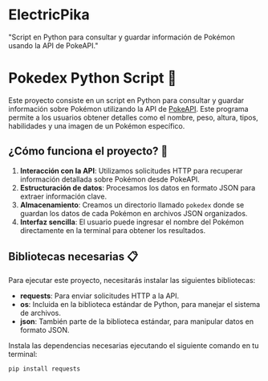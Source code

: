 # ElectricPika
"Script en Python para consultar y guardar información de Pokémon usando la API de PokeAPI."

# Pokedex Python Script 🐾

Este proyecto consiste en un script en Python para consultar y guardar información sobre Pokémon utilizando la API de [PokeAPI](https://pokeapi.co/). Este programa permite a los usuarios obtener detalles como el nombre, peso, altura, tipos, habilidades y una imagen de un Pokémon específico.

## ¿Cómo funciona el proyecto? 🌟

1. **Interacción con la API**: Utilizamos solicitudes HTTP para recuperar información detallada sobre Pokémon desde PokeAPI.
2. **Estructuración de datos**: Procesamos los datos en formato JSON para extraer información clave.
3. **Almacenamiento**: Creamos un directorio llamado `pokedex` donde se guardan los datos de cada Pokémon en archivos JSON organizados.
4. **Interfaz sencilla**: El usuario puede ingresar el nombre del Pokémon directamente en la terminal para obtener los resultados.

## Bibliotecas necesarias 📋

Para ejecutar este proyecto, necesitarás instalar las siguientes bibliotecas:

- **requests**: Para enviar solicitudes HTTP a la API.
- **os**: Incluida en la biblioteca estándar de Python, para manejar el sistema de archivos.
- **json**: También parte de la biblioteca estándar, para manipular datos en formato JSON.

Instala las dependencias necesarias ejecutando el siguiente comando en tu terminal:

```bash
pip install requests
